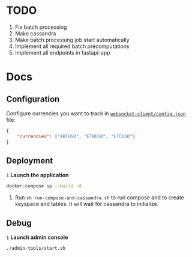 # TODO
1. Fix batch processing
1. Make cassandra 
1. Make batch processing job start automatically
1. Implement all required batch precomputations
1. Implement all endpoints in fastapi-app

# Docs

## Configuration

Configure currencies you want to track in [`websocket-client/config.json`](./websocket-client/config.json) file:
```json
{
    "currencies": ["XBTUSD", "ETHUSD", "LTCUSD"]
}
```

## Deployment
`1`
**Launch the application**
```bash
docker-compose up --build -d
```
1. Run `sh run-compose-and-cassandra.sh` to run compose and to create keyspace and tables. It will wait for cassandra to initialize.



## Debug
`1`
**Launch admin console**
```bash
./admin-tools/start.sh
```
